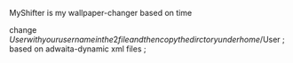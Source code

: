 MyShifter is my wallpaper-changer based on time 

change $User with your user name in the 2 file  and then copy the dirctory under home/$User ;
based on adwaita-dynamic xml files ;
 


